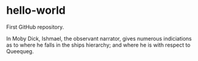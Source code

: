 # hello-world
First GitHub repository.

In Moby Dick, Ishmael, the observant narrator, gives numerous indiciations as to where 
he falls in the ships hierarchy; and where he is with respect to Queequeg.
